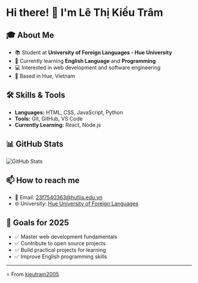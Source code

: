 # Hi there! 👋 I'm Lê Thị Kiều Trâm

## 🎓 About Me
- 📚 Student at **University of Foreign Languages - Hue University**
- 🌱 Currently learning **English Language** and **Programming**
- 💻 Interested in web development and software engineering
- 📍 Based in Hue, Vietnam

## 🛠️ Skills & Tools
- **Languages:** HTML, CSS, JavaScript, Python
- **Tools:** Git, GitHub, VS Code
- **Currently Learning:** React, Node.js

## 📊 GitHub Stats
![GitHub Stats](https://github-readme-stats.vercel.app/api?username=kieutram2005&show_icons=true&theme=radical)

## 📫 How to reach me
- 📧 Email: 23f7540363@hufiis.edu.vn
- 🌐 University: [Hue University of Foreign Languages](https://hufl.hueuni.edu.vn)

## 🎯 Goals for 2025
- ✅ Master web development fundamentals
- ✅ Contribute to open source projects
- ✅ Build practical projects for learning
- ✅ Improve English programming skills

---

⭐️ From [kieutram2005](https://github.com/kieutram2005)

